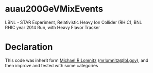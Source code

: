 # auau200GeVMixEvents
LBNL - STAR Experiment, Relativistic Heavy Ion Collider (RHIC), BNL  
RHIC year 2014 Run, with Heavy Flavor Tracker

# Declaration
This code was inherit form [Michael R Lomnitz](https://github.com/mlomnitz) (mrlomnitz@lbl.gov), and then improve and tested with some categories
